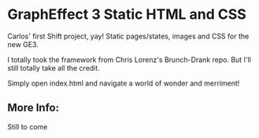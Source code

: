 # GraphEffect 3 Static HTML and CSS
Carlos' first Shift project, yay! Static pages/states, images and CSS for the new GE3. 

I totally took the framework from Chris Lorenz's Brunch-Drank repo. But I'll still totally take all the credit.

Simply open index.html and navigate a world of wonder and merriment!

## More Info:
Still to come